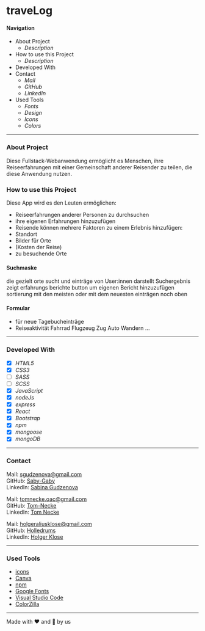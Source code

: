 # traveLog

#### Navigation

- About Project
  - _Description_
- How to use this Project
  - _Description_
- Developed With
- Contact
  - _Mail_
  - _GitHub_
  - _LinkedIn_
- Used Tools
  - _Fonts_
  - _Design_
  - _Icons_
  - _Colors_

---

### About Project

Diese Fullstack-Webanwendung ermöglicht es Menschen, ihre Reiseerfahrungen mit einer Gemeinschaft anderer Reisender zu teilen, die diese Anwendung nutzen.

### How to use this Project

Diese App wird es den Leuten ermöglichen:

- Reiseerfahrungen anderer Personen zu durchsuchen
- ihre eigenen Erfahrungen hinzuzufügen
- Reisende können mehrere Faktoren zu einem Erlebnis hinzufügen:
- Standort
- Bilder für Orte
- (Kosten der Reise)
- zu besuchende Orte

#### Suchmaske

die gezielt orte sucht und einträge von User:innen darstellt
Suchergebnis zeigt erfahrungs berichte
button um eigenen Bericht hinzuzufügen
sortierung mit den meisten oder mit dem neuesten einträgen noch oben

#### Formular

- für neue Tagebucheinträge
- Reiseaktivität Fahrrad Flugzeug Zug Auto Wandern ...

---

### Developed With

- [x] _HTML5_
- [x] _CSS3_
- [ ] _SASS_
- [ ] _SCSS_
- [x] _JavaScript_
- [x] _nodeJs_
- [x] _express_
- [x] _React_
- [x] _Bootstrap_
- [x] _npm_
- [x] _mongoose_
- [x] _mongoDB_

---

### Contact

Mail: <sgudzenova@gmail.com><br>
GitHub: [Saby-Gaby](https://github.com/holledrums)<br>
LinkedIn: [Sabina Gudzenova](https://www.linkedin.com/in/sabina-gudzenova/)

Mail: <tomnecke.oac@gmail.com><br>
GitHub: [Tom-Necke](https://github.com/Tom-Necke)<br>
LinkedIn: [Tom Necke](https://www.linkedin.com/in/tom-necke-b83529252/)

Mail: <holgeraliusklose@gmail.com><br>
GitHub: [Holledrums](https://github.com/holledrums)<br>
LinkedIn: [Holger Klose](https://www.linkedin.com/in/holger-klose-240831147/)

---

### Used Tools

- [icons](https://)
- [Canva](https://www.canva.com/)
- [npm](https://www.npmjs.com/)
- [Google Fonts](https://fonts.google.com/)
- [Visual Studio Code](https://code.visualstudio.com/)
- [ColorZilla](https://www.colorzilla.com/chrome/)

---

Made with ❤️ and 🍆️ by us
